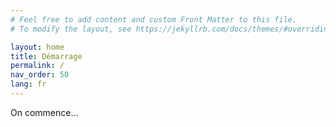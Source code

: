 ```yaml
---
# Feel free to add content and custom Front Matter to this file.
# To modify the layout, see https://jekyllrb.com/docs/themes/#overriding-theme-defaults

layout: home
title: Démarrage
permalink: /
nav_order: 50
lang: fr
---
```

On commence...
